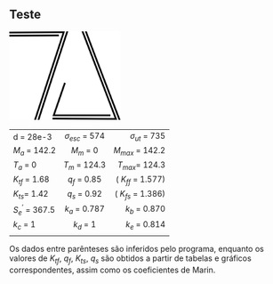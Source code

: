 ## Teste  

<img src="https://raw.githubusercontent.com/jms3471/7J/refs/heads/main/assets/icon.png" alt="Logo 7J" width="200" height="auto">

| | | |
| :----------- | :--------------: | -------------------------: |
| d = 28e-3    |$\sigma_{esc}$ = 574| $\sigma_{ut}$ = 735      |
| $M_a$ = 142.2 | $M_m$ = 0 | $M_{max}$ = 142.2 |
|$T_a$ = 0 | $T_m$ = 124.3 | $T_{max}$= 124.3|
| $K_{tf}$ = 1.68 | $q_f$ = 0.85 | ( $K_{ff}$ = 1.577)|
| $K_{ts}$= 1.42 | $q_s$ = 0.92 |( $K_{fs}$ = 1.386)|
| $S_e^{'}$ = 367.5| $k_a$ = 0.787 | $k_b$ = 0.870|
| $k_c$ = 1| $k_d$ = 1| $k_e$ = 0.814 |
| | | |

Os dados entre parênteses são inferidos pelo programa, enquanto os valores de  $K_{tf}$,  $q_f$,  $K_{ts}$,  $q_s$ são obtidos a partir de tabelas e gráficos correspondentes, assim como os coeficientes de Marin.
